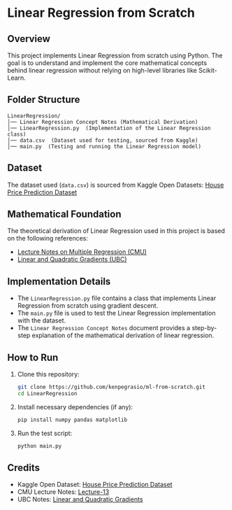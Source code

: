 # Linear Regression from Scratch

## Overview
This project implements Linear Regression from scratch using Python. The goal is to understand and implement the core mathematical concepts behind linear regression without relying on high-level libraries like Scikit-Learn.

## Folder Structure
```
LinearRegression/
│── Linear Regression Concept Notes (Mathematical Derivation)
│── LinearRegression.py  (Implementation of the Linear Regression class)
│── data.csv  (Dataset used for testing, sourced from Kaggle)
│── main.py  (Testing and running the Linear Regression model)
```

## Dataset
The dataset used (`data.csv`) is sourced from Kaggle Open Datasets:
[House Price Prediction Dataset](https://www.kaggle.com/datasets/shree1992/housedata)

## Mathematical Foundation
The theoretical derivation of Linear Regression used in this project is based on the following references:
- [Lecture Notes on Multiple Regression (CMU)](https://www.stat.cmu.edu/~cshalizi/mreg/15/lectures/13/lecture-13.pdf)
- [Linear and Quadratic Gradients (UBC)](https://www.cs.ubc.ca/~schmidtm/Courses/340-F16/linearQuadraticGradients.pdf)

## Implementation Details
- The `LinearRegression.py` file contains a class that implements Linear Regression from scratch using gradient descent.
- The `main.py` file is used to test the Linear Regression implementation with the dataset.
- The `Linear Regression Concept Notes` document provides a step-by-step explanation of the mathematical derivation of linear regression.

## How to Run
1. Clone this repository:
   ```sh
   git clone https://github.com/kenpegrasio/ml-from-scratch.git
   cd LinearRegression
   ```
2. Install necessary dependencies (if any):
   ```sh
   pip install numpy pandas matplotlib
   ```
3. Run the test script:
   ```sh
   python main.py
   ```

## Credits
- Kaggle Open Dataset: [House Price Prediction Dataset](https://www.kaggle.com/datasets/shree1992/housedata)
- CMU Lecture Notes: [Lecture-13](https://www.stat.cmu.edu/~cshalizi/mreg/15/lectures/13/lecture-13.pdf)
- UBC Notes: [Linear and Quadratic Gradients](https://www.cs.ubc.ca/~schmidtm/Courses/340-F16/linearQuadraticGradients.pdf)
